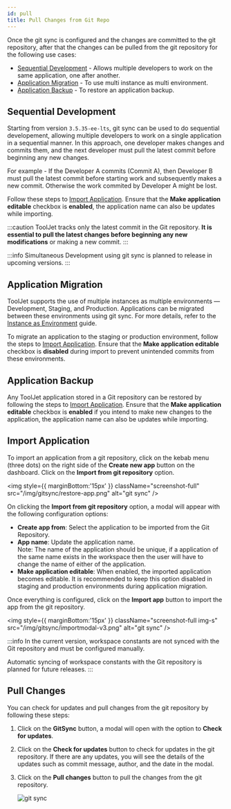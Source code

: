 ```yaml
---
id: pull
title: Pull Changes from Git Repo
---
```


Once the git sync is configured and the changes are committed to the git repository, after that the changes can be pulled from the git repository for the following use cases:

- [Sequential Development](#sequential-development) - Allows multiple developers to work on the same application, one after another.
- [Application Migration](#application-migration) - To use multi instance as multi environment.
- [Application Backup](#application-backup) - To restore an application backup.

## Sequential Development

Starting from version `3.5.35-ee-lts`, git sync can be used to do sequential developement, allowing multiple developers to work on a single application in a sequential manner. In this approach, one developer makes changes and commits them, and the next developer must pull the latest commit before beginning any new changes. 

For example - If the Developer A commits (Commit A), then Developer B must pull the latest commit before starting work and subsequently makes a new commit. Otherwise the work commited by Developer A might be lost.


Follow these steps to [Import Application](#import-application). Ensure that the **Make application editable** checkbox is **enabled**, the application name can also be updates while importing.

:::caution
ToolJet tracks only the latest commit in the Git repository. **It is essential to pull the latest changes before beginning any new modifications** or making a new commit.
:::

:::info
Simultaneous Development using git sync is planned to release in upcoming versions.
:::

## Application Migration

ToolJet supports the use of multiple instances as multiple environments — Development, Staging, and Production. Applications can be migrated between these environments using git sync. For more details, refer to the [Instance as Environment](/docs/development-lifecycle/environment/self-hosted/multi-instance/instance-as-environment) guide.

To migrate an application to the staging or production environment, follow the steps to [Import Application](#import-application). Ensure that the **Make application editable** checkbox is **disabled** during import to prevent unintended commits from these environments.

## Application Backup

Any ToolJet application stored in a Git repository can be restored by following the steps to [Import Application](#import-application). Ensure that the **Make application editable** checkbox is **enabled** if you intend to make new changes to the application, the application name can also be updates while importing.

## Import Application

To import an application from a git repository, click on the kebab menu (three dots) on the right side of the **Create new app** button on the dashboard. Click on the **Import from git repository** option.

<img style={{ marginBottom:'15px' }} className="screenshot-full" src="/img/gitsync/restore-app.png" alt="git sync" />

On clicking the **Import from git repository** option, a modal will appear with the following configuration options:

- **Create app from**: Select the application to be imported from the Git Repository.
- **App name**: Update the application name. <br/> Note: The name of the application should be unique, if a application of the same name exists in the workspace then the user will have to change the name of either of the application.
- **Make application editable**: When enabled, the imported application becomes editable. It is recommended to keep this option disabled in staging and production environments during application migration.

Once everything is configured, click on the **Import app** button to import the app from the git repository. 

<img style={{ marginBottom:'15px' }} className="screenshot-full img-s" src="/img/gitsync/importmodal-v3.png" alt="git sync" />

:::info
In the current version, workspace constants are not synced with the Git repository and must be configured manually.

Automatic syncing of workspace constants with the Git repository is planned for future releases.
:::

## Pull Changes

You can check for updates and pull changes from the git repository by following these steps:

1. Click on the **GitSync** button, a modal will open with the option to **Check for updates**. 

2. Click on the **Check for updates** button to check for updates in the git repository. If there are any updates, you will see the details of the updates such as commit message, author, and the date in the modal. 

3. Click on the **Pull changes** button to pull the changes from the git repository.

    <img className="screenshot-full img-s" src="/img/gitsync/updatecheck-v2.png" alt="git sync" />

